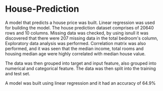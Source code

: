 # House-Prediction
A model that predicts a house price was built. Linear regression was used for building the model. The house prediction dataset comprises of 20640 rows and 10 columns. Missing data was checked, by using isnull it was discovered that there were 207 missing data in the total bedroom's column, Exploratory data analysis was performed. Correlation matrix was also performed, and it was seen that the median income, total rooms and housing median age were highly correlated with median house value.

The data was then grouped into target and input feature, also grouped into numerical and categorical feature. The data was then split into the training and test set.

A model was built using linear regression and it had an accuracy of 64.9%
